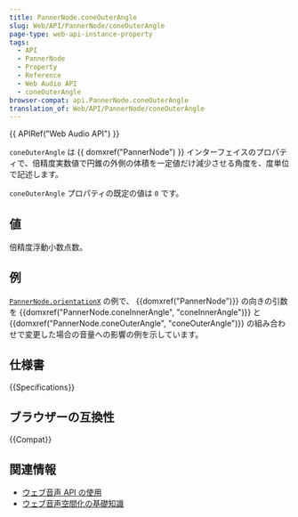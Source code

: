 ```yaml
---
title: PannerNode.coneOuterAngle
slug: Web/API/PannerNode/coneOuterAngle
page-type: web-api-instance-property
tags:
  - API
  - PannerNode
  - Property
  - Reference
  - Web Audio API
  - coneOuterAngle
browser-compat: api.PannerNode.coneOuterAngle
translation_of: Web/API/PannerNode/coneOuterAngle
---
```

{{ APIRef("Web Audio API") }}

`coneOuterAngle` は {{ domxref("PannerNode") }} インターフェイスのプロパティで、倍精度実数値で円錐の外側の体積を一定値だけ減少させる角度を、度単位で記述します。

`coneOuterAngle` プロパティの既定の値は `0` です。

## 値

倍精度浮動小数点数。

## 例

[`PannerNode.orientationX`](/ja/docs/Web/API/PannerNode/orientationX#例) の例で、 {{domxref("PannerNode")}} の向きの引数を {{domxref("PannerNode.coneInnerAngle", "coneInnerAngle")}} と {{domxref("PannerNode.coneOuterAngle", "coneOuterAngle")}} の組み合わせで変更した場合の音量への影響の例を示しています。

## 仕様書

{{Specifications}}

## ブラウザーの互換性

{{Compat}}

## 関連情報

- [ウェブ音声 API の使用](/ja/docs/Web/API/Web_Audio_API/Using_Web_Audio_API)
- [ウェブ音声空間化の基礎知識](/ja/docs/Web/API/Web_Audio_API/Web_audio_spatialization_basics)
